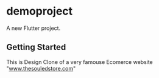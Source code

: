 # demoproject

A new Flutter project.

## Getting Started

This is Design Clone of a very famouse Ecomerce website "www.thesouledstore.com" 
